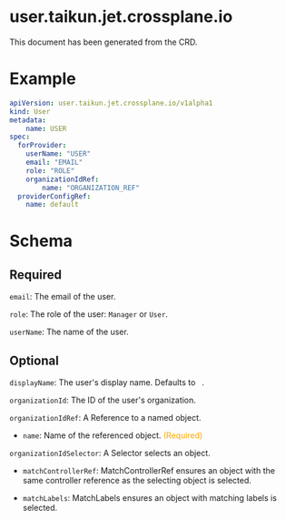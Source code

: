 
user.taikun.jet.crossplane.io
=============================


This document has been generated from the CRD.
  

# Example


```yaml
apiVersion: user.taikun.jet.crossplane.io/v1alpha1
kind: User
metadata:
    name: USER
spec:
  forProvider:
    userName: "USER"
    email: "EMAIL"
    role: "ROLE"
    organizationIdRef:
        name: "ORGANIZATION_REF"
  providerConfigRef:
    name: default
```  

# Schema
  

## Required
  
`email`: The email of the user.
  
`role`: The role of the user: `Manager` or `User`.
  
`userName`: The name of the user.
  

## Optional
  
`displayName`: The user's display name. Defaults to ` `.
  
`organizationId`: The ID of the user's organization.
  
`organizationIdRef`: A Reference to a named object.

* `name`: Name of the referenced object.<font color="orange"> (Required)</font>  
  
`organizationIdSelector`: A Selector selects an object.

* `matchControllerRef`: MatchControllerRef ensures an object with the same controller reference as the selecting object is selected.  

* `matchLabels`: MatchLabels ensures an object with matching labels is selected.  
  
